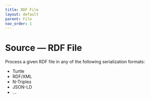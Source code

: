 ```yaml
---
title: RDF File
layout: default
parent: File
nav_order: 1
---
```


# Source &mdash; RDF File

Process a given RDF file in any of the following
serialization formats:

- Turtle
- RDF/XML
- N-Triples
- JSON-LD
- ...
